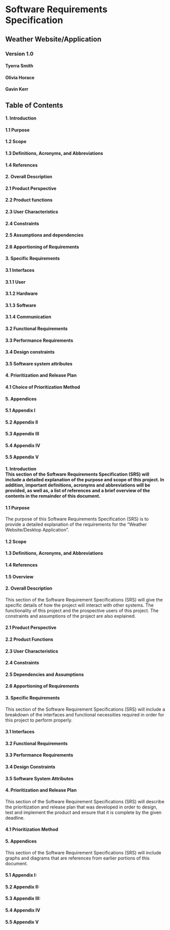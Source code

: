 # Software Requirements Specification
## Weather Website/Application
### Version 1.0
#### Tyerra Smith
#### Olivia Horace
#### Gavin Kerr
 
## Table of Contents
#### 1.   Introduction
#### 1.1         Purpose
#### 1.2         Scope
#### 1.3         Definitions, Acronyms, and Abbreviations
#### 1.4         References
#### 2.   Overall Description
#### 2.1         Product Perspective
#### 2.2         Product functions
#### 2.3         User Characteristics
#### 2.4         Constraints
#### 2.5         Assumptions and dependencies
#### 2.6         Apportioning of Requirements
#### 3.   Specific Requirements
#### 3.1         Interfaces
#### 3.1.1    User
#### 3.1.2    Hardware
#### 3.1.3    Software
#### 3.1.4    Communication
#### 3.2         Functional Requirements
#### 3.3         Performance Requirements
#### 3.4         Design constraints
#### 3.5         Software system attributes
#### 4.   Prioritization and Release Plan
#### 4.1         Choice of Prioritization Method
#### 5.   Appendices
#### 5.1         Appendix I
#### 5.2         Appendix II
#### 5.3         Appendix III
#### 5.4         Appendix IV
#### 5.5         Appendix V
 
 
 
 

#### 1.   Introduction <br /> This section of the Software Requirements Specification (SRS) will include a detailed explanation of the purpose and scope of this project. In addition, important definitions, acronyms and abbreviations will be provided, as well as, a list of references and a brief overview of the contents in the remainder of this document.
 
#### 1.1   	Purpose
 
The purpose of this Software Requirements Specification (SRS) is to provide a detailed explanation of the requirements for the “Weather Website/Desktop Application”.
 
#### 1.2   	Scope
 
#### 1.3   	Definitions, Acronyms, and Abbreviations
 
 
#### 1.4   	References
 
#### 1.5   	Overview
 
 
 
 
 
 
 
 






#### 2.    Overall Description
 
This section of the Software Requirement Specifications (SRS) will give the specific details of how the project will interact with other systems. The functionality of this project and the prospective users of this project. The constraints and assumptions of the project are also explained.
 
#### 2.1   	Product Perspective
 
#### 2.2   	Product Functions
 
#### 2.3   	User Characteristics
 
 
#### 2.4   	Constraints
#### 2.5   	Dependencies and Assumptions
#### 2.6   	Apportioning of Requirements
 
 
 
 
 
 
 
 
 







#### 3.   Specific Requirements
 
This section of the Software Requirement Specifications (SRS) will include a breakdown of the interfaces and functional necessities required in order for this project to perform properly.
 
#### 3.1   	Interfaces
 
#### 3.2   	Functional Requirements
 
#### 3.3   	Performance Requirements
 
 
#### 3.4   	Design Constraints
#### 3.5   	Software System Attributes
 
 
 
 
 
 
 
 
 
 









#### 4.   Prioritization and Release Plan
 
This section of the Software Requirement Specifications (SRS) will describe the prioritization and release plan that was developed in order to design, test and implement the product and ensure that it is complete by the given deadline.
 
#### 4.1   	Prioritization Method
 
 
 
 
 
 
 
 
 
 
 
 
 
 
 
 
 
 








#### 5.   Appendices
 
This section of the Software Requirement Specifications (SRS) will include graphs and diagrams that are references from earlier portions of this document.
 
#### 5.1   	Appendix I:
 
#### 5.2   	Appendix II:
 
#### 5.3   	Appendix III:
 
 
#### 5.4   	Appendix IV
#### 5.5   	Appendix V